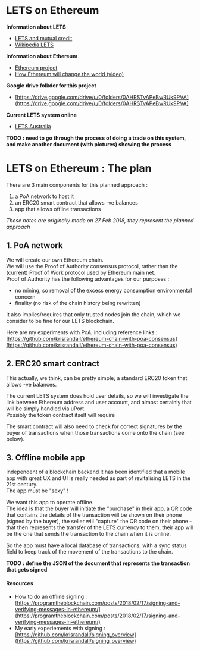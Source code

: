 
# LETS on Ethereum


**Information about LETS**

* [LETS and mutual credit](http://www.letslinkuk.net/home/theory.htm)
* [Wikipedia LETS](https://en.wikipedia.org/wiki/Local_exchange_trading_system)


**Information about Ethereum**

* [Ethereum project](https://www.ethereum.org/)
* [How Ethereum will change the world (video)](https://reason.com/blog/2016/03/18/ethereum-lubin-freedom-consensys)


**Google drive folkder for this project**

* [https://drive.google.com/drive/u/0/folders/0AHRSTvAPeBwRUk9PVA](https://drive.google.com/drive/u/0/folders/0AHRSTvAPeBwRUk9PVA)


**Current LETS system online**

* [LETS Australia](https://communityexchange.net.au/)

**TODO : need to go through the process of doing a trade on this system, and make another document (with pictures) showing the process**



# LETS on Ethereum : The plan

There are 3 main components for this planned approach :

1. a PoA network to host it
2. an ERC20 smart contract that allows -ve balances
3. app that allows offline transactions 

*These notes are originally made on 27 Feb 2018, they represent the planned approach*

## 1. PoA network

We will create our own Ethereum chain.  
We will use the Proof of Authority consensus protocol, rather than the (current) Proof of Work protocol used by Ethereum main net.   
Proof of Authority has the following advantages for our purposes :   

* no mining, so removal of the excess energy consumption environmental concern
* finality (no risk of the chain history being rewritten)

It also implies/requires that only trusted nodes join the chain, which we consider to be fine for our LETS blockchain.

Here are my experiments with PoA, including reference links :    
[https://github.com/krisrandall/ethereum-chain-with-poa-consensus](https://github.com/krisrandall/ethereum-chain-with-poa-consensus)

## 2. ERC20 smart contract

This actually, we think, can be pretty simple; a standard ERC20 token that allows -ve balances.    

The current LETS system does hold user details, so we will investigate the link between Ethereum address and user account, and almost certainly that will be simply handled via uPort.    
Possibly the token contract itself will require 

The smart contract will also need to check for correct signatures by the buyer of transactions when those transactions come onto the chain (see below).



## 3. Offline mobile app

Independent of a blockchain backend it has been identified that a mobile app with great UX and UI is really needed as part of revitalising LETS in the 21st century.   
The app must be "sexy" !


We want this app to operate offline.  
The idea is that the buyer will initiate the "purchase" in their app, a QR code that contains the details of the transaction will be shown on their phone (signed by the buyer), the seller will "capture" the QR code on their phone - that then represents the transfer of the LETS currency to them, their app will be the one that sends the transaction to the chain when it is online.

So the app must have a local database of transactions, with a sync status field to keep track of the movement of the transactions to the chain.

**TODO : define the JSON of the document that represents the transaction that gets signed**


#### Resources

* How to do an offline signing :    
  [https://programtheblockchain.com/posts/2018/02/17/signing-and-verifying-messages-in-ethereum/](https://programtheblockchain.com/posts/2018/02/17/signing-and-verifying-messages-in-ethereum/)
* My early experiements with signing :    
  [https://github.com/krisrandall/signing_overview](https://github.com/krisrandall/signing_overview)




